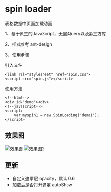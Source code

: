 # spin loader

表格数据中页面加载动画

1、基于原生的JavaScript，无需jQuery以及第三方库

2、样式参考 ant-design

3、使用步骤

引入文件

```
<link rel="stylesheet" href="spin.css">
<script src="spin.js"></script>
```

使用方法

```
<!--html-->
<div id="demo"><div>
<!--javascript-->
<script>
	var myspin1 = new SpinLoading('demo1');
</script>
```

## 效果图

![效果图](https://raw.githubusercontent.com/zjinger/js-loading/master/loader.gif)
![效果图2](https://github.com/zjinger/js-loading/blob/master/loader2.gif)
## 更新
- 自定义遮罩层 opacity，默认 0.6
- 加载后是否打开遮罩 autoShow

